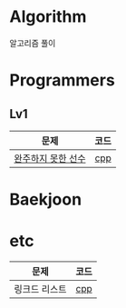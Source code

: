 # Algorithm
알고리즘 풀이

# Programmers
## Lv1
| 문제 | 코드 |
| ------------- |:-------------:|
| [완주하지 못한 선수](https://programmers.co.kr/learn/courses/30/lessons/42895) | [cpp](programmers/Lv1/완주하지못한선수.cpp) | 


# Baekjoon 

# etc
| 문제 | 코드 |
| ------------- |:-------------:|
| 링크드 리스트 |[cpp](etc/링크드리스트.c)|

